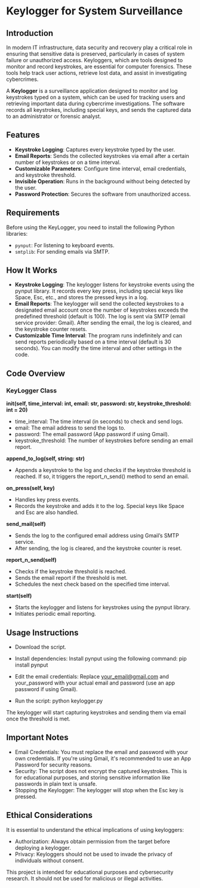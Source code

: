 # Keylogger for System Surveillance

## Introduction

In modern IT infrastructure, data security and recovery play a critical role in ensuring that sensitive data is preserved, particularly in cases of system failure or unauthorized access. Keyloggers, which are tools designed to monitor and record keystrokes, are essential for computer forensics. These tools help track user actions, retrieve lost data, and assist in investigating cybercrimes.

A **Keylogger** is a surveillance application designed to monitor and log keystrokes typed on a system, which can be used for tracking users and retrieving important data during cybercrime investigations. The software records all keystrokes, including special keys, and sends the captured data to an administrator or forensic analyst.

## Features

- **Keystroke Logging**: Captures every keystroke typed by the user.
- **Email Reports**: Sends the collected keystrokes via email after a certain number of keystrokes or on a time interval.
- **Customizable Parameters**: Configure time interval, email credentials, and keystroke threshold.
- **Invisible Operation**: Runs in the background without being detected by the user.
- **Password Protection**: Secures the software from unauthorized access.

## Requirements

Before using the KeyLogger, you need to install the following Python libraries:

- `pynput`: For listening to keyboard events.
- `smtplib`: For sending emails via SMTP.


## How It Works

 - **Keystroke Logging**:
The keylogger listens for keystroke events using the pynput library.
It records every key press, including special keys like Space, Esc, etc., and stores the pressed keys in a log.
 - **Email Reports**:
The keylogger will send the collected keystrokes to a designated email account once the number of keystrokes exceeds the predefined threshold (default is 100).
The log is sent via SMTP (email service provider: Gmail).
After sending the email, the log is cleared, and the keystroke counter resets.
 - **Customizable Time Interval**:
The program runs indefinitely and can send reports periodically based on a time interval (default is 30 seconds).
You can modify the time interval and other settings in the code.

## Code Overview

### KeyLogger Class

**__init__(self, time_interval: int, email: str, password: str, keystroke_threshold: int = 20)**
- time_interval: The time interval (in seconds) to check and send logs.
- email: The email address to send the logs to.
- password: The email password (App password if using Gmail).
- keystroke_threshold: The number of keystrokes before sending an email report.

**append_to_log(self, string: str)**
- Appends a keystroke to the log and checks if the keystroke threshold is reached. If so, it triggers the report_n_send() method to send an email.

**on_press(self, key)**
- Handles key press events.
- Records the keystroke and adds it to the log. Special keys like Space and Esc are also handled.

**send_mail(self)**
- Sends the log to the configured email address using Gmail’s SMTP service.
- After sending, the log is cleared, and the keystroke counter is reset.

**report_n_send(self)**
- Checks if the keystroke threshold is reached.
- Sends the email report if the threshold is met.
- Schedules the next check based on the specified time interval.

**start(self)**
- Starts the keylogger and listens for keystrokes using the pynput library.
- Initiates periodic email reporting.

## Usage Instructions

- Download the script.

- Install dependencies:
Install pynput using the following command:
pip install pynput

- Edit the email credentials:
Replace your_email@gmail.com and your_password with your actual email and password (use an app password if using Gmail).

- Run the script:
python keylogger.py

The keylogger will start capturing keystrokes and sending them via email once the threshold is met.

## Important Notes

- Email Credentials: You must replace the email and password with your own credentials. If you're using Gmail, it's recommended to use an App Password for security reasons.
- Security: The script does not encrypt the captured keystrokes. This is for educational purposes, and storing sensitive information like passwords in plain text is unsafe.
- Stopping the Keylogger: The keylogger will stop when the Esc key is pressed.

## Ethical Considerations

It is essential to understand the ethical implications of using keyloggers:

- Authorization: Always obtain permission from the target before deploying a keylogger.
- Privacy: Keyloggers should not be used to invade the privacy of individuals without consent.

This project is intended for educational purposes and cybersecurity research. It should not be used for malicious or illegal activities.
